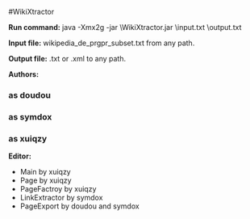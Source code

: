#WikiXtractor

**Run command:**
java -Xmx2g -jar <path>\WikiXtractor.jar <path>\input.txt <path>\output.txt

**Input file:**
wikipedia_de_prgpr_subset.txt from any path.

**Output file:**
<filename>.txt or <filename>.xml to any path.

**Authors:**
### as doudou
### as symdox
### as xuiqzy

**Editor:**
- Main by xuiqzy
- Page by xuiqzy
- PageFactroy by xuiqzy
- LinkExtractor by symdox
- PageExport by doudou and symdox